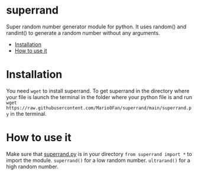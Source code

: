 ﻿
# superrand

Super random number generator module for python.
It uses random() and randint() to generate a random number without any arguments.
 - [Installation](https://github.com/mario0fan/superrand#Installation)
 - [How to use it](https://github.com/mario0fan/superrand#How-to-use-it)
 
 # Installation
 
 You need `wget` to install superrand.
 To get superrand in the directory where your file is launch the terminal in the folder where your python file is and run `wget https://raw.githubusercontent.com/Mario0Fan/superrand/main/superrand.py` in the terminal.
 
# How to use it
Make sure that [superrand.py](https://github.com/mario0fan/superrand#Installation) is in your directory
`from superrand import *` to import the module.
`superrand()` for a low random number.
`ultrarand()` for a high random number.


